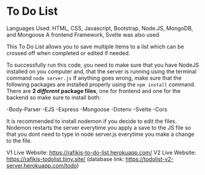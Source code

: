 # To Do List
Languages Used: HTML, CSS, Javascript, Bootstrap, Node.JS, MongoDB, and Mongoose
A frontend Framework, Svelte was also used

This To Do List allows you to save multiple items to a list which can be crossed off when completed or edited if needed.

To successfully run this code, you need to make sure that you have NodeJS installed on you computer and, that the server is running using the terminal command `node server.js` If anything goes wrong, make sure that the following packages are installed properly using the `npm install` command. There are __2 *different* package files__, one for frontend and one for the backend so make sure to install both:

-Body-Parser
-EJS
-Express
-Mongoose
-Dotenv
-Svelte
-Cors

It is recommended to install nodemon if you decide to edit the files. Nodemon restarts the server everytime you apply a save to the JS file so that you dont need to type in node server.js everytime you make a change to the file.

V1 Live Website: https://rafikis-to-do-list.herokuapp.com/
V2 Live Website: https://rafikis-todolist.tiiny.site/ (database link: https://todolist-v2-server.herokuapp.com/todo)
